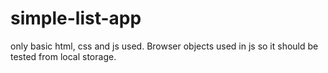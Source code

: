 # simple-list-app

only basic html, css and js used. Browser objects used in js so it should be tested from local storage.
